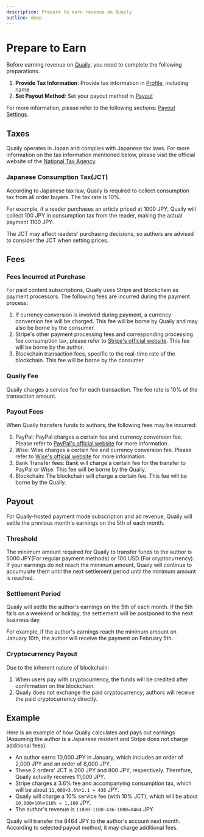 ```yaml
---
description: Prepare to earn revenue on Quaily
outline: deep
---
```


# Prepare to Earn

Before earning revenue on [Quaily](https://quaily.com), you need to complete the following preparations.

1. **Provide Tax Information**: Provide tax information in [Profile](https://quaily.com/dashboard/profile/payout), including name
2. **Set Payout Method**: Set your payout method in [Payout](https://quaily.com/dashboard/profile/payout)

For more information, please refer to the following sections: [Payout Settings](./payout-settings).

## Taxes

Quaily operates in Japan and complies with Japanese tax laws. For more information on the tax information mentioned below, please visit the official website of the [National Tax Agency](https://www.nta.go.jp).

### Japanese Consumption Tax(JCT)

According to Japanese tax law, Quaily is required to collect consumption tax from all order buyers. The tax rate is 10%.

For example, if a reader purchases an article priced at 1000 JPY, Quaily will collect 100 JPY in consumption tax from the reader, making the actual payment 1100 JPY.

The JCT may affect readers' purchasing decisions, so authors are advised to consider the JCT when setting prices.

## Fees

### Fees Incurred at Purchase

For paid content subscriptions, Quaily uses Stripe and blockchain as payment processors. The following fees are incurred during the payment process:

1. If currency conversion is involved during payment, a currency conversion fee will be charged. This fee will be borne by Quaily and may also be borne by the consumer.
2. Stripe's other payment processing fees and corresponding processing fee consumption tax, please refer to [Stripe's official website](https://stripe.com/en-jp/pricing). This fee will be borne by the author.
3. Blockchain transaction fees, specific to the real-time rate of the blockchain. This fee will be borne by the consumer.

### Quaily Fee

Quaily charges a service fee for each transaction. The fee rate is 10% of the transaction amount.

### Payout Fees

When Quaily transfers funds to authors, the following fees may be incurred:

1. PayPal: PayPal charges a certain fee and currency conversion fee. Please refer to [PayPal's official website](https://www.paypal.com/us/webapps/mpp/paypal-fees) for more information.
2. Wise: Wise charges a certain fee and currency conversion fee. Please refer to [Wise's official website](https://wise.com/jp/pricing/) for more information.
3. Bank Transfer fees: Bank will charge a certain fee for the transfer to PayPal or Wise. This fee will be borne by the Quaily.
4. Blockchain: The blockchain will charge a certain fee. This fee will be borne by the Quaily.

## Payout

For Quaily-hosted payment mode subscription and ad revenue, Quaily will settle the previous month's earnings on the 5th of each month.

### Threshold

The minimum amount required for Quaily to transfer funds to the author is 5000 JPY(For regular payment methods) or 100 USD (For cryptocurrency). If your earnings do not reach the minimum amount, Quaily will continue to accumulate them until the next settlement period until the minimum amount is reached.

### Settlement Period

Quaily will settle the author's earnings on the 5th of each month. If the 5th falls on a weekend or holiday, the settlement will be postponed to the next business day.

For example, if the author's earnings reach the minimum amount on January 10th, the author will receive the payment on February 5th.

### Cryptocurrency Payout

Due to the inherent nature of blockchain:

1. When users pay with cryptocurrency, the funds will be credited after confirmation on the blockchain.
2. Quaily does not exchange the paid cryptocurrency; authors will receive the paid cryptocurrency directly.

## Example

Here is an example of how Quaily calculates and pays out earnings (Assuming the author is a Japanese resident and Stripe does not charge additional fees):

- An author earns 10,000 JPY in January, which includes an order of 2,000 JPY and an order of 8,000 JPY.
- These 2 orders' JCT is 200 JPY and 800 JPY, respectively. Therefore, Quaily actually receives 11,000 JPY.
- Stripe charges a 3.6% fee and accompanying consumption tax, which will be about `11,000×3.6%×1.1 = 436` JPY.
- Quaily will charge a 10% service fee (with 10% JCT), which will be about `10,000×10%×110% = 1,100` JPY.
- The author's revenue is `11000-1100-436-1000=8464` JPY.

Quaily will transfer the 8464 JPY to the author's account next month. According to selected payout method, it may charge additional fees.
